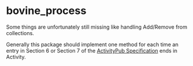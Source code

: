# bovine_process

Some things are unfortunately still missing like handling Add/Remove from collections.

Generally this package should implement one method for each time an entry in Section 6 or Section 7 of the [ActivityPub Specification](https://www.w3.org/TR/activitypub/) ends in Activity.
